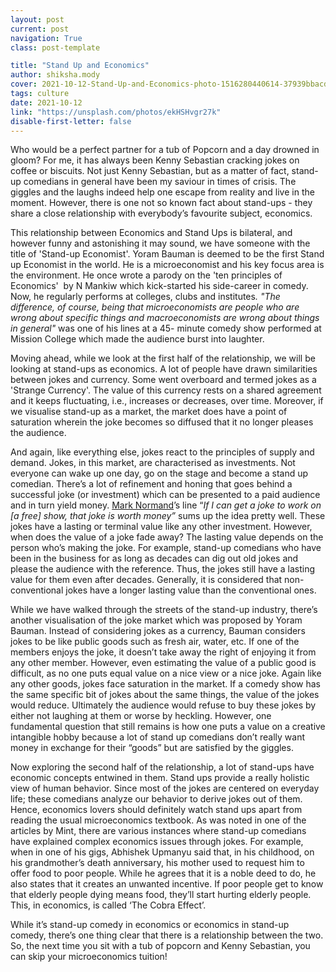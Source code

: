 ```yaml
---
layout: post
current: post
navigation: True
class: post-template

title: "Stand Up and Economics"
author: shiksha.mody
cover: 2021-10-12-Stand-Up-and-Economics-photo-1516280440614-37939bbacd81.jfif
tags: culture
date: 2021-10-12
link: "https://unsplash.com/photos/ekHSHvgr27k"
disable-first-letter: false
---
```

<p>Who would be a perfect partner for a tub of Popcorn and a day drowned in gloom? For me, it has always been Kenny Sebastian cracking jokes on coffee or biscuits. Not just Kenny Sebastian, but as a matter of fact, stand-up comedians in general have been my saviour in times of crisis. The giggles and the laughs indeed help one escape from reality and live in the moment. However, there is one not so known fact about stand-ups - they share a close relationship with everybody’s favourite subject, economics.</p><p>This relationship between Economics and Stand Ups is bilateral, and however funny and astonishing it may sound, we have someone with the title of 'Stand-up Economist'. Yoram Bauman is deemed to be the first Stand up Economist in the world. He is a microeconomist and his key focus area is the environment. He once wrote a parody on the 'ten principles of Economics'&nbsp; by N Mankiw which kick-started his side-career in comedy. Now, he regularly performs at colleges, clubs and institutes<em >. </em><em >"The difference, of course, being that microeconomists are people who are wrong about specific things and macroeconomists are wrong about things in general" </em>was one of his lines at a 45- minute comedy show performed at Mission College which made the audience burst into laughter.</p><p>Moving ahead, while we look at the first half of the relationship, we will be looking at stand-ups as economics. A lot of people have drawn similarities between jokes and currency. Some went overboard and termed jokes as a 'Strange Currency'. The value of this currency rests on a shared agreement and it keeps fluctuating, i.e., increases or decreases, over time. Moreover, if we visualise stand-up as a market, the market does have a point of saturation wherein the joke becomes so diffused that it no longer pleases the audience.&nbsp;</p><p>And again, like everything else, jokes react to the principles of supply and demand. Jokes, in this market, are characterised as investments. Not everyone can wake up one day, go on the stage and become a stand up comedian. There’s a lot of refinement and honing that goes behind a successful joke (or investment) which can be presented to a paid audience and in turn yield money. <a href="http://marknormandcomedy.com/" rel="noopener noreferrer" target="_blank" >Mark Normand</a>’s line “<em >If I can get a joke to work on [a free] show, that joke is worth money” </em>sums up the idea pretty well. These jokes have a lasting or terminal value like any other investment. However, when does the value of a joke fade away? The lasting value depends on the person who’s making the joke. For example, stand-up comedians who have been in the business for as long as decades can dig out old jokes and please the audience with the reference. Thus, the jokes still have a lasting value for them even after decades. Generally, it is considered that non-conventional jokes have a longer lasting value than the conventional ones.&nbsp;</p><p>While we have walked through the streets of the stand-up industry, there’s another visualisation of the joke market which was proposed by Yoram Bauman. Instead of considering jokes as a currency, Bauman considers jokes to be like public goods such as fresh air, water, etc. If one of the members enjoys the joke, it doesn’t take away the right of enjoying it from any other member. However, even estimating the value of a public good is difficult, as no one puts equal value on a nice view or a nice joke. Again like any other goods, jokes face saturation in the market. If a comedy show has the same specific bit of jokes about the same things, the value of the jokes would reduce. Ultimately the audience would refuse to buy these jokes by either not laughing at them or worse by heckling. However, one fundamental question that still remains is how one puts a value on a creative intangible hobby because a lot of stand up comedians don’t really want money in exchange for their “goods” but are satisfied by the giggles.</p><p>Now exploring the second half of the relationship, a lot of stand-ups have economic concepts entwined in them. Stand ups provide a really holistic view of human behavior. Since most of the jokes are centered on everyday life; these comedians analyze our behavior to derive jokes out of them. Hence, economics lovers should definitely watch stand ups apart from reading the usual microeconomics textbook. As was noted in one of the articles by Mint, there are various instances where stand-up comedians have explained complex economics issues through jokes. For example, when in one of his gigs, Abhishek Upmanyu said that, in his childhood, on his grandmother’s death anniversary, his mother used to request him to offer food to poor people. While he agrees that it is a noble deed to do, he also states that it creates an unwanted incentive. If poor people get to know that elderly people dying means food, they’ll start hurting elderly people. This, in economics, is called ‘The Cobra Effect’.&nbsp;</p><p>While it’s stand-up comedy in economics or economics in stand-up comedy, there’s one thing clear that there is a relationship between the two. So, the next time you sit with a tub of popcorn and Kenny Sebastian, you can skip your microeconomics tuition!</p>